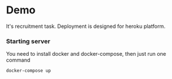 # Demo
It's recruitment task.
Deployment is designed for heroku platform.

### Starting server
You need to install docker and docker-compose, then just run one command
```
docker-compose up
```
